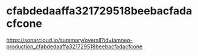 # cfabdedaaffa321729518beebacfadacfcone
https://sonarcloud.io/summary/overall?id=iamneo-production_cfabdedaaffa321729518beebacfadacfcone
